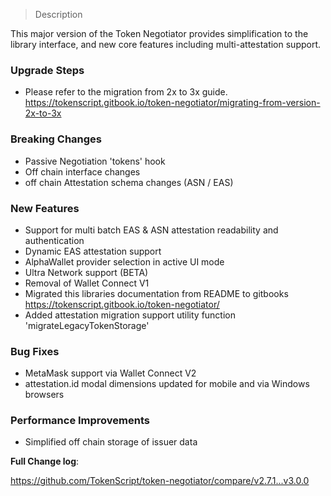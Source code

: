 > Description

This major version of the Token Negotiator provides simplification to the library interface, and new core features including multi-attestation support.

### Upgrade Steps

- Please refer to the migration from 2x to 3x guide. https://tokenscript.gitbook.io/token-negotiator/migrating-from-version-2x-to-3x

### Breaking Changes

- Passive Negotiation 'tokens' hook
- Off chain interface changes
- off chain Attestation schema changes (ASN / EAS)

### New Features

- Support for multi batch EAS & ASN attestation readability and authentication
- Dynamic EAS attestation support
- AlphaWallet provider selection in active UI mode
- Ultra Network support (BETA)
- Removal of Wallet Connect V1
- Migrated this libraries documentation from README to gitbooks https://tokenscript.gitbook.io/token-negotiator/
- Added attestation migration support utility function 'migrateLegacyTokenStorage'

### Bug Fixes

- MetaMask support via Wallet Connect V2
- attestation.id modal dimensions updated for mobile and via Windows browsers

### Performance Improvements

- Simplified off chain storage of issuer data

**Full Change log**:

https://github.com/TokenScript/token-negotiator/compare/v2.7.1...v3.0.0
